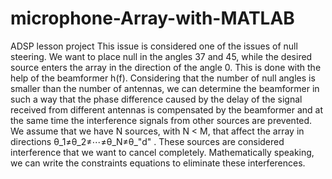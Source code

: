# microphone-Array-with-MATLAB
ADSP lesson project
This issue is considered one of the issues of null steering. We want to place null in the angles 37 and 45, while the desired source enters the array in the direction of the angle 0. This is done with the help of the beamformer h(f). Considering that the number of null angles is smaller than the number of antennas, we can determine the beamformer in such a way that the phase difference caused by the delay of the signal received from different antennas is compensated by the beamformer and at the same time the interference signals from other sources are prevented. We assume that we have N sources, with N < M, that affect the array in directions θ_1≠θ_2≠⋯≠θ_N≠θ_"d" . These sources are considered interference that we want to cancel completely. Mathematically speaking, we can write the constraints equations to eliminate these interferences.
